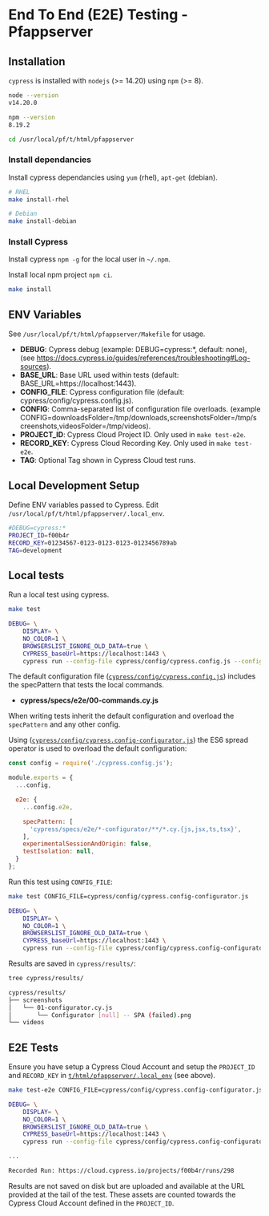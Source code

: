 # End To End (E2E) Testing - Pfappserver

## Installation

 `cypress` is installed with `nodejs` (>= 14.20) using `npm` (>= 8).

```bash
node --version
v14.20.0

npm --version
8.19.2

cd /usr/local/pf/t/html/pfappserver
```


### Install dependancies

Install cypress dependancies using `yum` (rhel), `apt-get` (debian).

```bash
# RHEL
make install-rhel

# Debian
make install-debian
```

### Install Cypress

Install cypress `npm -g` for the local user in `~/.npm`.

Install local npm project `npm ci`.

```bash
make install
```

## ENV Variables

See `/usr/local/pf/t/html/pfappserver/Makefile` for usage.

* __DEBUG__: Cypress debug (example: DEBUG=cypress:*, default: none), (see https://docs.cypress.io/guides/references/troubleshooting#Log-sources).
* __BASE_URL__: Base URL used within tests (default: BASE_URL=https://localhost:1443).
* __CONFIG_FILE__: Cypress configuration file (default: cypress/config/cypress.config.js).
* __CONFIG__: Comma-separated list of configuration file overloads. (example CONFIG=downloadsFolder=/tmp/downloads,screenshotsFolder=/tmp/screenshots,videosFolder=/tmp/videos).
* __PROJECT_ID__: Cypress Cloud Project ID. Only used in `make test-e2e`.
* __RECORD_KEY__: Cypress Cloud Recording Key. Only used in `make test-e2e`.
* __TAG__: Optional Tag shown in Cypress Cloud test runs.

## Local Development Setup

Define ENV variables passed to Cypress. Edit `/usr/local/pf/t/html/pfappserver/.local_env`.

```bash
#DEBUG=cypress:*
PROJECT_ID=f00b4r
RECORD_KEY=01234567-0123-0123-0123-0123456789ab
TAG=development
```

## Local tests

Run a local test using cypress.

```bash
make test

DEBUG= \
	DISPLAY= \
	NO_COLOR=1 \
	BROWSERSLIST_IGNORE_OLD_DATA=true \
	CYPRESS_baseUrl=https://localhost:1443 \
	cypress run --config-file cypress/config/cypress.config.js --config env={} --e2e --headless --env tags=[] ; \
```

The default configuration file ([`cypress/config/cypress.config.js`](cypress/config/cypress.config.js)) includes the specPattern that tests the local commands.

* __cypress/specs/e2e/00-commands.cy.js__

When writing tests inherit the default configuration and overload the `specPattern` and any other config.

Using ([`cypress/config/cypress.config-configurator.js`](cypress/config/cypress.config-configurator.js)) the ES6 spread operator is used to overload the default configuration:

```javascript
const config = require('./cypress.config.js');

module.exports = {
  ...config,

  e2e: {
    ...config.e2e,

    specPattern: [
      'cypress/specs/e2e/*-configurator/**/*.cy.{js,jsx,ts,tsx}',
    ],
    experimentalSessionAndOrigin: false,
    testIsolation: null,
  }
};
```

Run this test using `CONFIG_FILE`:

```bash
make test CONFIG_FILE=cypress/config/cypress.config-configurator.js

DEBUG= \
	DISPLAY= \
	NO_COLOR=1 \
	BROWSERSLIST_IGNORE_OLD_DATA=true \
	CYPRESS_baseUrl=https://localhost:1443 \
	cypress run --config-file cypress/config/cypress.config-configurator.js --config env={} --e2e --headless --env tags=[] ; \
```

Results are saved in `cypress/results/`:

```bash
tree cypress/results/

cypress/results/
├── screenshots
│   └── 01-configurator.cy.js
│       └── Configurator [null] -- SPA (failed).png
└── videos
```

## E2E Tests

Ensure you have setup a Cypress Cloud Account and setup the `PROJECT_ID` and `RECORD_KEY` in [`t/html/pfappserver/.local_env`](.local_env) (see above).

```bash
make test-e2e CONFIG_FILE=cypress/config/cypress.config-configurator.js

DEBUG= \
	DISPLAY= \
	NO_COLOR=1 \
	BROWSERSLIST_IGNORE_OLD_DATA=true \
	CYPRESS_baseUrl=https://localhost:1443 \
	cypress run --config-file cypress/config/cypress.config-configurator.js --config projectId=f00b4r,env={} --e2e --ci-build-id $(openssl rand -hex 16) --headless --parallel --record --key 01234567-0123-0123-0123-0123456789ab --tag development --env tags=[] ; \

...

Recorded Run: https://cloud.cypress.io/projects/f00b4r/runs/298
```

Results are not saved on disk but are uploaded and available at the URL provided at the tail of the test. These assets are counted towards the Cypress Cloud Account defined in the `PROJECT_ID`.
